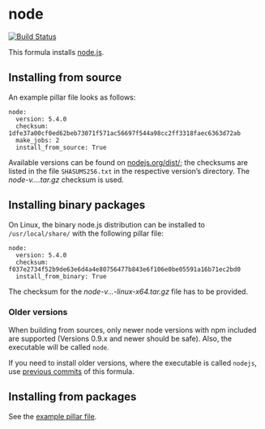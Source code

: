 # node

[![Build Status](https://travis-ci.org/corux/node-formula.svg?branch=master)](https://travis-ci.org/corux/node-formula)

This formula installs [node.js](https://nodejs.org/en/).

## Installing from source

An example pillar file looks as follows:

    node:
      version: 5.4.0
      checksum: 1dfe37a00cf0ed62beb73071f571ac56697f544a98cc2ff3318faec6363d72ab
      make_jobs: 2
      install_from_source: True

Available versions can be found on [nodejs.org/dist/](https://nodejs.org/dist/); the checksums are listed in the
file `SHASUMS256.txt` in the respective version’s directory. The *node-v….tar.gz* checksum is used.

## Installing binary packages

On Linux, the binary node.js distribution can be installed to `/usr/local/share/` with the following pillar file:

    node:
      version: 5.4.0
      checksum: f037e2734f52b9de63e6d4a4e80756477b843e6f106e0be05591a16b71ec2bd0
      install_from_binary: True

The checksum for the *node-v…-linux-x64.tar.gz* file has to be provided.

### Older versions

When building from sources, only newer node versions with npm included are supported (Versions 0.9.x and newer should
be safe). Also, the executable will be called `node`.

If you need to install older versions, where the executable is called `nodejs`, use 
[previous commits](https://github.com/saltstack-formulas/node-formula/commit/bcc649588c162686c4dbde486da840ccd060edf6)
of this formula.

## Installing from packages

See the [example pillar file](https://github.com/saltstack-formulas/node-formula/blob/master/pillar.example).
